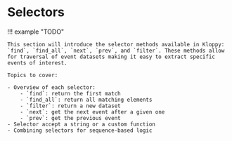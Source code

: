 # Selectors

!!! example "TODO"

    This section will introduce the selector methods available in Kloppy: `find`, `find_all`, `next`, `prev`, and `filter`. These methods allow for traversal of event datasets making it easy to extract specific events of interest.

    Topics to cover:

    - Overview of each selector:
        - `find`: return the first match
        - `find_all`: return all matching elements
        - `filter`: return a new dataset
        - `next`: get the next event after a given one
        - `prev`: get the previous event
    - Selector accept a string or a custom function
    - Combining selectors for sequence-based logic
